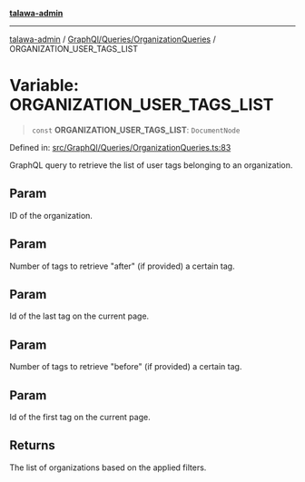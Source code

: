 [**talawa-admin**](../../../../README.md)

***

[talawa-admin](../../../../README.md) / [GraphQl/Queries/OrganizationQueries](../README.md) / ORGANIZATION\_USER\_TAGS\_LIST

# Variable: ORGANIZATION\_USER\_TAGS\_LIST

> `const` **ORGANIZATION\_USER\_TAGS\_LIST**: `DocumentNode`

Defined in: [src/GraphQl/Queries/OrganizationQueries.ts:83](https://github.com/gautam-divyanshu/talawa-admin/blob/9fef64ff9fb30eb3195cc9100606d8b7a89bca79/src/GraphQl/Queries/OrganizationQueries.ts#L83)

GraphQL query to retrieve the list of user tags belonging to an organization.

## Param

ID of the organization.

## Param

Number of tags to retrieve "after" (if provided) a certain tag.

## Param

Id of the last tag on the current page.

## Param

Number of tags to retrieve "before" (if provided) a certain tag.

## Param

Id of the first tag on the current page.

## Returns

The list of organizations based on the applied filters.
